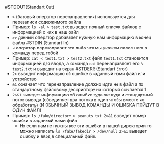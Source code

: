 #STDOUT(Standart Out)
- `>` (базовый оператор перенаправления) используется для перезаписи содержимого файла
- Пример: `ls -al > test.txt` выведет полный список файлов с информацией о них в наш файл
- `>>` данный оператор добавляет нужную нам информацию в конец файла
#STDIN (Standart In)
- `<` оператор перенаправит что либо что мы укажем после него в команду перед собой
- Пример: `cat < test1.txt > test2.txt` файл `test1.txt` становится информацией для ввода, а команда `cat` перенаправляет его в `test2.txt` и выводит на экран
#STDERR (Standart Error)
- `2>` выводит информацию об ошибке в заданный нами файл или устройство
- `&1` означает что перенаправление должно идти не в файл а по стандартному файловому дескриптору на который ссылается 1
- `2>&1` выведет информацию об ошибке туда же куда и стандартный поток вывода (объединяет два потока в один чтобы вместе их обработать) (И ОБЫЧНЫЙ ВЫВОД КОМАНДЫ И ОШИБКА ПОЙДУТ В ОДИН ФАЙЛ)
- Пример: `ls /fake/directory > peanuts.txt 2>&1` выведет номер ошибки в заданный нами файл
  - Но если нам не нужны все эти ошибки в нашей директории то можно написать `ls /fake/fakedir > /dev/null 2>&1` выведет ошибку и ввод в специальный файл.
